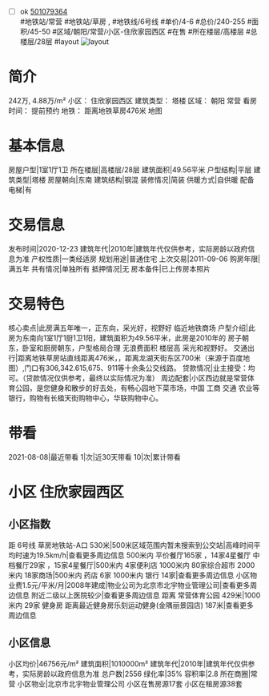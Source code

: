 - [ ] ok [501079364](https://bj.5i5j.com/ershoufang/501079364.html)  
 #地铁站/常营 #地铁站/草房 ,  #地铁线/6号线
#单价/4-6 #总价/240-255 #面积/45-50   #区域/朝阳/常营/小区-住欣家园西区 #在售 #所在楼层/高楼层 #总楼层/28层 #layout 
![layout](http://image2a.5i5j.com/bdir/layout/3e929d827fc5481c87134832a5107212.jpg_P5.jpg) 
# 简介 
 242万,  4.88万/m² 
小区： 住欣家园西区
建筑类型： 塔楼
区域： 朝阳 常营
看房时间： 提前预约
地铁： 距离地铁草房476米 地图
# 基本信息 
 房屋户型|1室1厅1卫
所在楼层|高楼层/28层
建筑面积|49.56平米
户型结构|平层
建筑类型|塔楼
房屋朝向|东南
建筑结构|钢混
装修情况|简装
供暖方式|自供暖
配备电梯|有
# 交易信息 
 发布时间|2020-12-23
建筑年代|2010年|建筑年代仅供参考，实际房龄以政府信息为准
产权性质|一类经适房
规划用途|普通住宅
上次交易|2011-09-06
购房年限|满五年
共有情况|单独所有
抵押情况|无
房本备件|已上传房本照片
# 交易特色 
 核心卖点|此房满五年唯一，正东向，采光好，视野好 临近地铁商场
户型介绍|此房为东南向1室1厅1厨1卫1阳，建筑面积为49.56平米，此房是2010年的 房子朝东，卧室和厨房朝东，户型格局合理 无浪费面积 楼层高 采光和视野好。
交通出行|距离地铁草房站直线距离476米，，距离龙湖天街东区700米（来源于百度地图）,门口有306,342.615,675、911等十余条公交线路。
贷款情况|业主接受：均可。（贷款情况仅供参考，最终以实际情况为准）
周边配套|小区西边就是常营体育公园，是您健身和散步的好去处，有畅心园地下菜市场，中国 工商 交通 农业等银行，购物有长楹天街购物中心，华联购物中心。
# 带看 
 2021-08-08|最近带看	 1|次|近30天带看	 10|次|累计带看
# 小区 住欣家园西区
## 小区指数 
 距 6号线 草房地铁站-A口 530米|500米区域范围内暂未搜索到公交站|高峰时间平均时速为19.5km/h|查看更多周边信息
500米内 平价餐厅165家 ，14家4星餐厅
中档餐厅29家 ，15家4星餐厅|500米内 4家便利店
1000米内 80家综合超市
2000米内 18家商场|500米内 药店 6家
1000米内 银行 14家|查看更多周边信息
小区物业费1.5元/平米/月|2008年建成|物业公司为北京市北宇物业管理公司|查看更多周边信息
附近二级以上医院较少|查看更多周边信息
距离 常营体育公园 429米|1000米内 29家 健身房
距离最近健身房乐刻运动健身(金隅丽景园店) 187米|查看更多周边信息
## 小区信息 
 小区均价|46756元/m²
建筑面积|1010000m²
建筑年代|2010年|建筑年代仅供参考，实际房龄以政府信息为准
总户数|2556
绿化率|35%
容积率|2.8
所在商圈|常营
小区物业|北京市北宇物业管理公司
小区在售房源17套
小区在租房源38套
